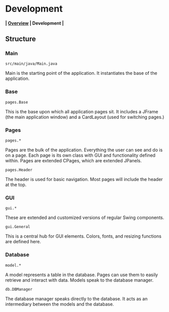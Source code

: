# Development

#### | [Overview](../README.md) | Development |

## Structure

### Main

`src/main/java/Main.java`

Main is the starting point of the application. It instantiates the base of the application.

### Base

`pages.Base`

This is the base upon which all application pages sit. It includes a JFrame (the main application window)
and a CardLayout (used for switching pages.)

### Pages

`pages.*`

Pages are the bulk of the application. Everything the user can see and do is on a page. 
Each page is its own class with GUI and functionality defined within. Pages are extended CPages, which are extended JPanels.

`pages.Header`

The header is used for basic navigation. Most pages will include the header at the top.

### GUI

`gui.*`

These are extended and customized versions of regular Swing components.

`gui.General`

This is a central hub for GUI elements. Colors, fonts, and resizing functions are defined here.

### Database

`model.*`

A model represents a table in the database. Pages can use them to easily retrieve and interact with data.
Models speak to the database manager.

`db.DBManager`

The database manager speaks directly to the database. It acts as an intermediary between the models and the database.